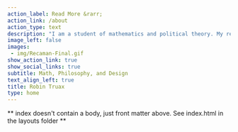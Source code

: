 ```yaml
---
action_label: Read More &rarr;
action_link: /about
action_type: text
description: "I am a student of mathematics and political theory. My research is primarily in combinatorics and algebra, but I am also interested in related questions in applied math, such as the game theory of voting systems. Finally, I work to create aesthetically beautiful and technologically effective tools for sharing math. My CV is [here](about/cv.pdf)."
image_left: false
images: 
 - img/Recaman-Final.gif
show_action_link: true
show_social_links: true
subtitle: Math, Philosophy, and Design
text_align_left: true
title: Robin Truax
type: home
---
```


** index doesn't contain a body, just front matter above.
See index.html in the layouts folder **
